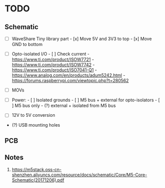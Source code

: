 # TODO

## Schematic
- [ ] WaveShare Tiny library part
      - [x] Move 5V and 3V3 to top
      - [x] Move GND to bottom

- [ ] Opto-isolated I/O
      - [ ] Check current
      - https://www.ti.com/product/ISOW7721
      - https://www.ti.com/product/ISOW7742
      - https://www.ti.com/product/ISO7041-Q1
      - https://www.analog.com/en/products/adum5242.html
      - https://forums.raspberrypi.com/viewtopic.php?t=280562
- [ ] MOVs
- [ ] Power:
      - [ ] Isolated grounds
      - [ ] M5 bus + external for opto-isolators
      - [ ] M5 bus only
      - (?) external + isolated from M5 bus
- [ ] 12V to 5V conversion
- (?) USB mounting holes

## PCB

## Notes

1. https://m5stack.oss-cn-shenzhen.aliyuncs.com/resource/docs/schematic/Core/M5-Core-Schematic(20171206).pdf
